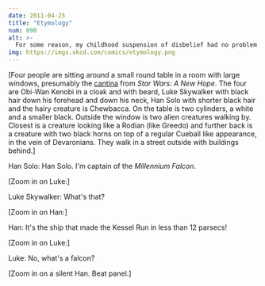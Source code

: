 ```yaml
---
date: 2011-04-25
title: "Etymology"
num: 890
alt: >-
  For some reason, my childhood suspension of disbelief had no problem with the fact that this ancient galaxy is full of humans, but was derailed by language. There's no Asia OR Europe there, so where'd they get all the Indo-European roots?
img: https://imgs.xkcd.com/comics/etymology.png
---
```

[Four people are sitting around a small round table in a room with large windows, presumably the [cantina](https://starwars.fandom.com/wiki/Chalmun's_Spaceport_Cantina) from *Star Wars: A New Hope*. The four are Obi-Wan Kenobi in a cloak and with beard, Luke Skywalker with black hair down his forehead and down his neck, Han Solo with shorter black hair and the hairy creature is Chewbacca. On the table is two cylinders, a white and a smaller black. Outside the window is two alien creatures walking by. Closest is a creature looking like a Rodian (like Greedo) and further back is a creature with two black horns on top of a regular Cueball like appearance, in the vein of Devaronians. They walk in a street outside with buildings behind.]

Han Solo: Han Solo. I'm captain of the *Millennium Falcon*.

[Zoom in on Luke:]

Luke Skywalker: What's that?

[Zoom in on Han:]

Han: It's the ship that made the Kessel Run in less than 12 parsecs!

[Zoom in on Luke:]

Luke: No, what's a falcon?

[Zoom in on a silent Han. Beat panel.]